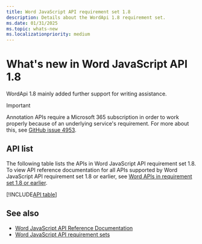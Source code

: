 ```yaml
---
title: Word JavaScript API requirement set 1.8
description: Details about the WordApi 1.8 requirement set.
ms.date: 01/31/2025
ms.topic: whats-new
ms.localizationpriority: medium
---
```


# What's new in Word JavaScript API 1.8

WordApi 1.8 mainly added further support for writing assistance.

> [!IMPORTANT]
> Annotation APIs require a Microsoft 365 subscription in order to work properly because of an underlying service's requirement. For more about this, see [GitHub issue 4953](https://github.com/OfficeDev/office-js/issues/4953).

## API list

The following table lists the APIs in Word JavaScript API requirement set 1.8. To view API reference documentation for all APIs supported by Word JavaScript API requirement set 1.8 or earlier, see [Word APIs in requirement set 1.8 or earlier](/javascript/api/word?view=word-js-1.8&preserve-view=true).

[!INCLUDE[API table](../../includes/word-1_8.md)]

## See also

- [Word JavaScript API Reference Documentation](/javascript/api/word)
- [Word JavaScript API requirement sets](word-api-requirement-sets.md)
